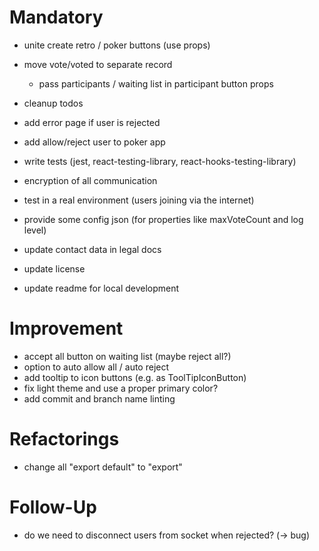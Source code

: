# Mandatory

- unite create retro / poker buttons (use props)
- move vote/voted to separate record
  - pass participants / waiting list in participant button props
- cleanup todos

- add error page if user is rejected
- add allow/reject user to poker app
- write tests (jest, react-testing-library, react-hooks-testing-library)
- encryption of all communication
- test in a real environment (users joining via the internet)
- provide some config json (for properties like maxVoteCount and log level)
- update contact data in legal docs
- update license
- update readme for local development

# Improvement

- accept all button on waiting list (maybe reject all?)
- option to auto allow all / auto reject
- add tooltip to icon buttons (e.g. as ToolTipIconButton)
- fix light theme and use a proper primary color?
- add commit and branch name linting

# Refactorings

- change all "export default" to "export"

# Follow-Up

- do we need to disconnect users from socket when rejected? (-> bug)
